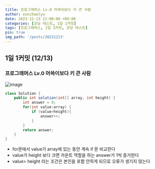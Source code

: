 ```yaml
---
title: 프로그래머스 Lv.0 머쓱이보다 키 큰 사람
author: eunchaelyu
date: 2023-12-13 21:00:00 +09:00
categories: [코딩 테스트, 1일 1커밋]
tags: [프로그래머스, 1일 1커밋, 코딩 테스트]
pin: true
img_path: '/posts/20231213'
---
```


## 1일 1커밋 (12/13)    
### 프로그래머스 Lv.0 머쓱이보다 키 큰 사람        
 ![image](https://github.com/eunchaelyu/eunchaelyu.github.io/assets/119996957/bbf92df4-263a-4671-83fe-759fde0a9372)


```java  
class Solution {
    public int solution(int[] array, int height) {
        int answer = 0;
        for(int value:array) {
            if (value>height){
                answer++;
            }
        }
        return answer;
    }
}
```    

- for문에서 value가 array에 있는 동안 계속 if 문 비교한다    
- value가 height 보다 크면 카운트 역할을 하는 answer가 1씩 증가한다    
- value> height 라는 조건은 본인을 포함 안하게 되므로 오류가 생기지 않는다    
